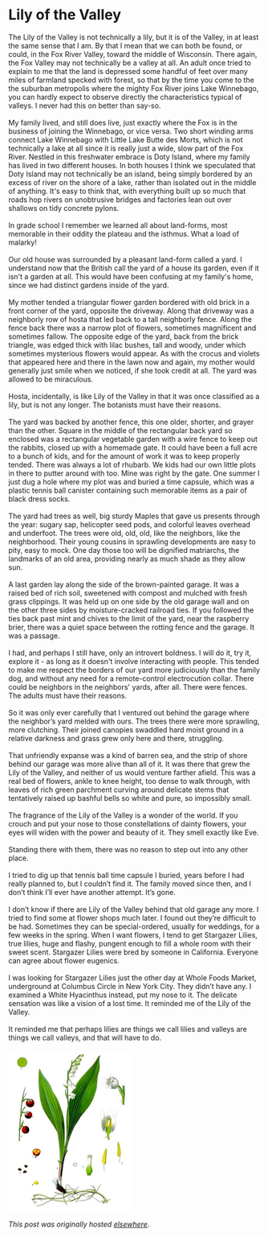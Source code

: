 # Lily of the Valley

<p>The Lily of the Valley is not technically a lily, but it is of the Valley, in at least the same sense that I am.  By that I mean that we can both be found, or could, in the Fox River Valley, toward the middle of Wisconsin.  There again, the Fox Valley may not technically be a valley at all.  An adult once tried to explain to me that the land is depressed some handful of feet over many miles of farmland specked with forest, so that by the time you come to the the suburban metropolis where the mighty Fox River joins Lake Winnebago, you can hardly expect to observe directly the characteristics typical of valleys.  I never had this on better than say-so.<br><br>My family lived, and still does live, just exactly where the Fox is in the business of joining the Winnebago, or vice versa.  Two short winding arms connect Lake Winnebago with Little Lake Butte des Morts, which is not technically a lake at all since it is really just a wide, slow part of the Fox River.  Nestled in this freshwater embrace is Doty Island, where my family has lived in two different houses.  In both houses I think we speculated that Doty Island may not technically be an island, being simply bordered by an excess of river on the shore of a lake, rather than isolated out in the middle of anything.  It's easy to think that, with everything built up so much that roads hop rivers on unobtrusive bridges and factories lean out over shallows on tidy concrete pylons.<br><br>In grade school I remember we learned all about land-forms, most memorable in their oddity the plateau and the isthmus.  What a load of malarky!<br><br>Our old house was surrounded by a pleasant land-form called a yard.  I understand now that the British call the yard of a house its garden, even if it isn't a garden at all.  This would have been confusing at my family's home, since we had distinct gardens inside of the yard.<br><br>My mother tended a triangular flower garden bordered with old brick in a front corner of the yard, opposite the driveway.  Along that driveway was a neighborly row of hosta that led back to a tall neighborly fence.  Along the fence back there was a narrow plot of flowers, sometimes magnificent and sometimes fallow.  The opposite edge of the yard, back from the brick triangle, was edged thick with lilac bushes, tall and woody, under which sometimes mysterious flowers would appear.  As with the crocus and violets that appeared here and there in the lawn now and again, my mother would generally just smile when we noticed, if she took credit at all.  The yard was allowed to be miraculous.<br><br>Hosta, incidentally, is like Lily of the Valley in that it was once classified as a lily, but is not any longer.  The botanists must have their reasons.<br><br>The yard was backed by another fence, this one older, shorter, and grayer than the other.  Square in the middle of the rectangular back yard so enclosed was a rectangular vegetable garden with a wire fence to keep out the rabbits, closed up with a homemade gate.  It could have been a full acre to a bunch of kids, and for the amount of work it was to keep properly tended.  There was always a lot of rhubarb.  We kids had our own little plots in there to putter around with too.  Mine was right by the gate.  One summer I just dug a hole where my plot was and buried a time capsule, which was a plastic tennis ball canister containing such memorable items as a pair of black dress socks.<br><br>The yard had trees as well, big sturdy Maples that gave us presents through the year: sugary sap, helicopter seed pods, and colorful leaves overhead and underfoot.  The trees were old, old, old, like the neighbors, like the neighborhood.  Their young cousins in sprawling developments are easy to pity, easy to mock.  One day those too will be dignified matriarchs, the landmarks of an old area, providing nearly as much shade as they allow sun.<br><br>A last garden lay along the side of the brown-painted garage.  It was a raised bed of rich soil, sweetened with compost and mulched with fresh grass clippings.  It was held up on one side by the old garage wall and on the other three sides by moisture-cracked railroad ties.  If you followed the ties back past mint and chives to the limit of the yard, near the raspberry brier, there was a quiet space between the rotting fence and the garage.  It was a passage.<br><br>I had, and perhaps I still have, only an introvert boldness.  I will do it, try it, explore it - as long as it doesn't involve interacting with people.  This tended to make me respect the borders of our yard more judiciously than the family dog, and without any need for a remote-control electrocution collar.  There could be neighbors in the neighbors' yards, after all.  There were fences.  The adults must have their reasons.<br><br>So it was only ever carefully that I ventured out behind the garage where the neighbor’s yard melded with ours.  The trees there were more sprawling, more clutching.  Their joined canopies swaddled hard moist ground in a relative darkness and grass grew only here and there, struggling.<br><br>That unfriendly expanse was a kind of barren sea, and the strip of shore behind our garage was more alive than all of it.  It was there that grew the Lily of the Valley, and neither of us would venture farther afield.  This was a real bed of flowers, ankle to knee height, too dense to walk through, with leaves of rich green parchment curving around delicate stems that tentatively raised up bashful bells so white and pure, so impossibly small.<br><br>The fragrance of the Lily of the Valley is a wonder of the world.  If you crouch and put your nose to those constellations of dainty flowers, your eyes will widen with the power and beauty of it.  They smell exactly like Eve.<br><br>Standing there with them, there was no reason to step out into any other place.<br><br>I tried to dig up that tennis ball time capsule I buried, years before I had really planned to, but I couldn’t find it.  The family moved since then, and I don’t think I’ll ever have another attempt.  It’s gone.<br><br>I don’t know if there are Lily of the Valley behind that old garage any more.  I tried to find some at flower shops much later.  I found out they’re difficult to be had.  Sometimes they can be special-ordered, usually for weddings, for a few weeks in the spring.  When I want flowers, I tend to get Stargazer Lilies, true lilies, huge and flashy, pungent enough to fill a whole room with their sweet scent.  Stargazer Lilies were bred by someone in California.  Everyone can agree about flower eugenics.<br><br>I was looking for Stargazer Lilies just the other day at Whole Foods Market, underground at Columbus Circle in New York City.  They didn’t have any.  I examined a White Hyacinthus instead, put my nose to it.  The delicate sensation was like a vision of a lost time.  It reminded me of the Lily of the Valley.<br><br>It reminded me that perhaps lilies are things we call lilies and valleys are things we call valleys, and that will have to do.<br><br><a onblur="try {parent.deselectBloggerImageGracefully();} catch(e) {}" href="http://en.wikipedia.org/wiki/Image:Koeh-045.jpg"><img src="Koeh-045.jpg" alt="" id="BLOGGER_PHOTO_ID_5160303811241365554" border="0"></a></p>


*This post was originally hosted [elsewhere](http://planspace.blogspot.com/2008/01/lily-of-valley.html).*
